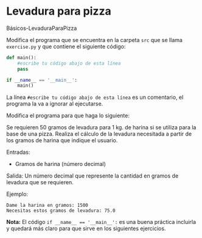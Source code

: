 # Levadura para pizza
Básicos-LevaduraParaPizza

Modifica el programa que se encuentra en la carpeta `src` que se llama `exercise.py` y que contiene el siguiente código:

```python
def main():
    #escribe tu código abajo de esta línea
    pass

if __name__ == '__main__':
    main()
```

La línea `#escribe tu código abajo de esta línea` es un comentario, el programa la va a ignorar al ejecutarse.

Modifica el programa para que haga lo siguiente:

Se requieren 50 gramos de levadura para 1 kg. de harina si se utiliza para la base de una pizza. Realiza el cálculo de la levadura necesitada a partir de los gramos de harina que indique el usuario.

Entradas: 
* Gramos de harina (número decimal)

Salida: Un número decimal que represente la cantidad en gramos de levadura que se requieren.

Ejemplo:
```
Dame la harina en gramos: 1500
Necesitas estos gramos de levadura: 75.0
```

**Nota:** El código `if __name__ == '__main__':` es una buena práctica incluirla y quedará más claro para que sirve en los siguientes ejercicios.